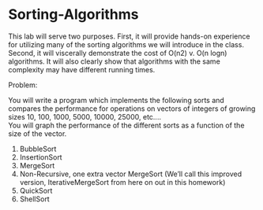 # Sorting-Algorithms
This lab will serve two purposes.  First, it will provide hands-on experience for utilizing many of 
the sorting algorithms we will introduce in the class.  Second, it will viscerally demonstrate the 
cost of O(n2) v. O(n logn) algorithms.  It will also clearly show that algorithms with the same 
complexity may have different running times. 
 
Problem:  
 
You will write a program which implements the following sorts and compares the performance 
for operations on vectors of integers of growing sizes 10, 100, 1000, 5000, 10000, 25000, etc....  
You will graph the performance of the different sorts as a function of the size of the vector. 
 
1) BubbleSort 
2) InsertionSort 
3) MergeSort 
4) Non-Recursive, one extra vector<int> MergeSort (We’ll call this improved version, 
IterativeMergeSort from here on out in this homework) 
5) QuickSort 
6) ShellSort 
